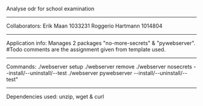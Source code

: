 Analyse odr for school examination
__________________________________
Collaborators:
  Erik Maan 1033231
  Roggerio Hartmann  1014804
__________________________________
Application info:
  Manages 2 packages "no-more-secrets" & "pywebserver".
  #Todo comments are the assignment given from template used.
__________________________________
Commands:
  ./webserver setup
  ./webserver remove
  ./webserver nosecrets --install/--uninstall/--test
  ./webserver pywebserver --install/--uninstall/--test"
__________________________________
Dependencies used:
  unzip, wget & curl
